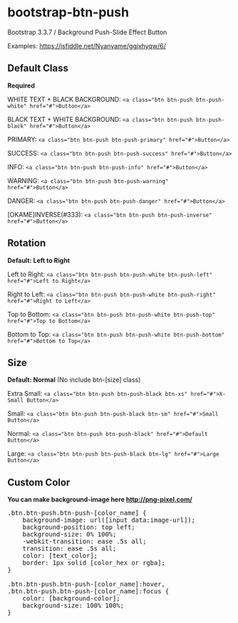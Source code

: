 # bootstrap-btn-push
Bootstrap 3.3.7 / Background Push-Slide Effect Button

Examples: https://jsfiddle.net/Nyanyame/ggjxhyqw/6/

## Default Class
**Required**

WHITE TEXT + BLACK BACKGROUND: `<a class="btn btn-push btn-push-white" href="#">Button</a>`

BLACK TEXT + WHITE BACKGROUND: `<a class="btn btn-push btn-push-black" href="#">Button</a>`

PRIMARY: `<a class="btn btn-push btn-push-primary" href="#">Button</a>`

SUCCESS: `<a class="btn btn-push btn-push-success" href="#">Button</a>`

INFO: `<a class="btn btn-push btn-push-info" href="#">Button</a>`

WARNING: `<a class="btn btn-push btn-push-warning" href="#">Button</a>`

DANGER: `<a class="btn btn-push btn-push-danger" href="#">Button</a>`

[OKAME]INVERSE(#333): `<a class="btn btn-push btn-push-inverse" href="#">Button</a>`

## Rotation
**Default: Left to Right**

Left to Right: `<a class="btn btn-push btn-push-white btn-push-left" href="#">Left to Right</a>`

Right to Left: `<a class="btn btn-push btn-push-white btn-push-right" href="#">Right to Left</a>`

Top to Bottom: `<a class="btn btn-push btn-push-white btn-push-top" href="#">Top to Bottom</a>`

Bottom to Top: `<a class="btn btn-push btn-push-white btn-push-bottom" href="#">Bottom to Top</a>`

## Size
**Default: Normal** (No include btn-[size] class)

Extra Small: `<a class="btn btn-push btn-push-black btn-xs" href="#">X-Small Button</a>`

Small: `<a class="btn btn-push btn-push-black btn-sm" href="#">Small Button</a>`

Normal: `<a class="btn btn-push btn-push-black" href="#">Default Button</a>`

Large: `<a class="btn btn-push btn-push-black btn-lg" href="#">Large Button</a>`

## Custom Color
**You can make background-image here http://png-pixel.com/**

<pre>
.btn.btn-push.btn-push-[color_name] {
	background-image: url([input data:image-url]);
	background-position: top left;
	background-size: 0% 100%;
	-webkit-transition: ease .5s all;
	transition: ease .5s all;
	color: [text_color];
	border: 1px solid [color_hex or rgba];
}

.btn.btn-push.btn-push-[color_name]:hover,
.btn.btn-push.btn-push-[color_name]:focus {
	color: [background-color];
	background-size: 100% 100%;
}
</pre>
